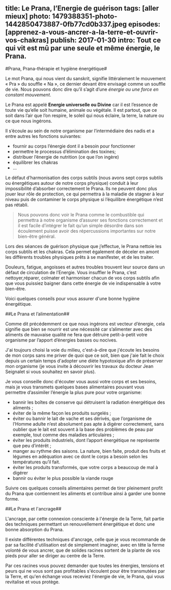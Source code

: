 title: Le Prana, l’Energie de guérison
tags: [aller mieux]
photo: 1479388351-photo-1442850473887-0fb77cd0b337.jpeg
episodes: [apprenez-a-vous-ancrer-a-la-terre-et-ouvrir-vos-chakras]
publish: 2017-01-30
intro: Tout ce qui vit est mû par une seule et même énergie, le Prana.
---
#Prana, Prana-thérapie et hygiène énergétique#

Le mot Prana, qui nous vient du sanskrit, signifie littéralement le mouvement « Pra » du souffle « Na », ce dernier devant être envisagé comme un souffle de vie. Nous pouvons donc dire qu’il s’agit d’une *énergie ou une force en constant mouvement*.

Le Prana est appelé **Energie universelle ou Divine** car il est l’essence de toute vie qu’elle soit humaine, animale ou végétale. Il est partout, que ce soit dans l’air que l’on respire, le soleil qui nous éclaire, la terre, la nature ou ce que nous ingérons.

Il s’écoule au sein de notre organisme par l’intermédiaire des nadis et a entre autres les fonctions suivantes:

* fournir au corps l’énergie dont il a besoin pour fonctionner
* permettre le processus d’élimination des toxines;
* distribuer l’énergie de nutrition (ce que l’on ingère)
* équilibrer les chakras
* ...

Le défaut d’harmonisation des corps subtils (nous avons sept corps subtils ou énergétiques autour de notre corps physique) conduit à leur impossibilité d’absorber correctement le Prana. Ils ne peuvent donc plus jouer leur rôle de protection, ce qui permettra à la maladie de stagner à leur niveau puis de contaminer le corps physique si l’équilibre énergétique n’est pas rétabli.

>Nous pouvons donc voir le Prana comme le combustible qui permettra à notre organisme d’assurer ses fonctions correctement et il est facile d’intégrer le fait qu’un simple désordre dans son écoulement puisse avoir des répercussions importantes sur notre bien-être général. 

Lors des séances de guérison physique que j’effectue, le Prana nettoie les corps subtils et les chakras. Cela permet également de déceler en amont les différents troubles physiques prêts à se manifester, et de les traiter.

Douleurs, fatigue, angoisses et autres troubles trouvent leur source dans un défaut de circulation de l’Energie. Vous insuffler le Prana, c’est nettoyer,réparer, colmater et harmoniser chacun de vos corps subtils afin que vous puissiez baigner dans cette énergie de vie indispensable à votre bien-être.

Voici quelques conseils pour vous assurer d'une bonne hygiène énergétique.

##Le Prana et l’alimentation##

Comme dit précédemment ce que nous ingérons est vecteur d’énergie, cela signifie que bien se nourrir est une nécessité car s’alimenter avec des aliments de mauvaise qualité ne fera que détruire petit-à-petit votre organisme par l’apport d’énergies basses ou nocives. 

J'ai toujours choisi la voie du milieu, c'est-à-dire que j'écoute les besoins de mon corps sans me priver de quoi que ce soit, bien que j'aie fait le choix depuis un certain temps d'adopter une diète hypotoxique afin de préserver mon organisme (je vous invite à découvrir les travaux du docteur Jean Seignalet si vous souhaitez en savoir plus).

Je vous conseille donc d'écouter vous aussi votre corps et ses besoins, mais je vous transmets quelques bases alimentaires pouvant vous permettre d’assimiler l’énergie la plus pure pour votre organisme:

* bannir les boîtes de conserve qui détruisent la radiation énergétique des aliments ;
* éviter de la même façon les produits surgelés ;
* éviter ou bannir le lait de vache et ses dérivés, que l’organisme de l’Homme adulte n’est absolument pas apte à digérer correctement, sans oublier que le lait est souvent à la base des problèmes de peau par exemple, tout comme des maladies articulaires ;
* éviter les produits industriels, dont l’apport énergétique ne représente que peu d’intérêt ;
* manger au rythme des saisons. La nature, bien faite, produit des fruits et légumes en adéquation avec ce dont le corps a besoin selon les températures qu’il fait.
* éviter les produits transformés, que votre corps a beaucoup de mal à digérer
* bannir ou éviter le plus possible la viande rouge

Suivre ces quelques conseils alimentaires permet de tirer pleinement profit du Prana que contiennent les aliments et contribue ainsi à garder une bonne forme. 

##Le Prana et l'ancrage##

L'ancrage, par cette connexion consciente à l'énergie de la Terre, fait partie des techniques permettant un renouvellement énergétique et donc une bonne absorption du Prana.

Il existe différentes techniques d'ancrage, celle que je vous recommande de par sa facilité d'utilisation est de simplement imaginer, avec en tête la ferme volonté de vous ancrer, que de solides racines sortent de la plante de vos pieds pour aller se diriger au centre de la Terre.

Par ces racines vous pouvez demander que toutes les énergies, tensions et peurs qui ne vous sont pas profitables s'écoulent pour être transmutées par la Terre, et qu'en échange vous receviez l'énergie de vie, le Prana, qui vous revitalise et vous protège.
